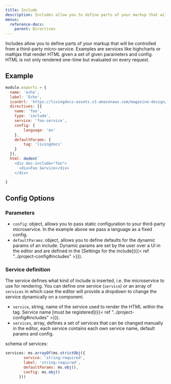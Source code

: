 ```yaml
---
title: Include
description: Includes allow you to define parts of your markup that will be controlled from a third-party micro-service.
menus:
  reference-docs:
    parent: Directives
---
```


Includes allow you to define parts of your markup that will be controlled from a third-party micro-service. Examples are services like highcharts or mathjax that render HTML given a set of given parameters and config. HTML is not only rendered one-time but evaluated on every request.

## Example

```js
module.exports = {
  name: 'echo',
  label: 'Echo',
  iconUrl: 'https://livingdocs-assets.s3.amazonaws.com/magazine-design/assets/images/icons-components/icon_image.svg',
  directives: [{
    name: 'foo',
    type: 'include',
    service: 'foo-service',
    config: {
        language: 'en'
    },
    defaultParams: {
        tag: 'livingdocs'
    }
  }],
  html: dedent`
    <div doc-include="foo">
      <div>Foo Service</div>
    </div>
  `
}
```

## Config Options
### Parameters

- `config`: object, allows you to pass static configuration to your third-party microservice. In the example above we pass a language as a fixed config.
- `defaultParams`: object, allows you to define defaults for the dynamic params of an include. Dynamic params are set by the user over a UI in the editor and are defined in the [Settings for the include]({{< ref "../project-config#includes" >}}).

### Service definition

The service defines what kind of include is inserted, i.e. the microservice to use for rendering.
You can define one service (`service`) or an array of `services` in which case the editor will provide a dropdown to change the service dynamically on a component.

- `service`, string, name of the service used to render the HTML within the tag. Service name [must be registered]({{< ref "../project-config#includes" >}}).
- `services`, array, defines a set of services that can be changed manually in the editor, each service contains each own service name, default params and config.

schema of services:
```js
services: ms.arrayOf(ms.strictObj({
        service: 'string:required',
        label: 'string:required',
        defaultParams: ms.obj(),
        config: ms.obj()
      }))
```
